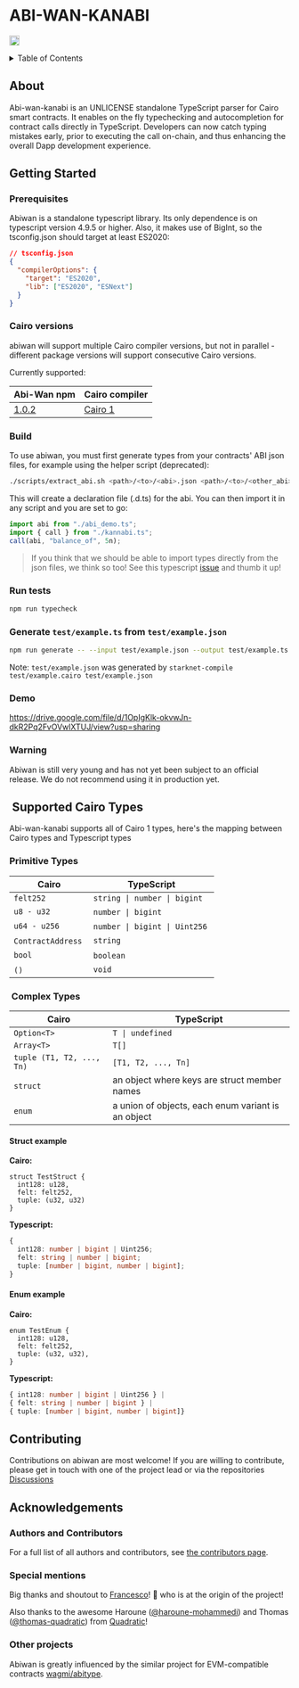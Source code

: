 # ABI-WAN-KANABI

<a href="https://badge.fury.io/js/abi-wan-kanabi"><img src="https://badge.fury.io/js/abi-wan-kanabi.svg" alt="npm version" height="18"></a>

<details>
<summary>Table of Contents</summary>

- [About](#about)
- [Getting Started](#getting-started)
  - [Prerequisites](#prerequisites)
  - [Cairo versions](#cairo-versions)
  - [Build](#build)
  - [Demo](#demo)
  - [Warning](#warning)
- [Supported Cairo Types](#supported-cairo-types)
- [Contributing](#contributing)
- [Authors \& contributors](#authors--contributors)
- [Acknowledgements](#acknowledgements)

</details>

## About

Abi-wan-kanabi is an UNLICENSE standalone TypeScript parser for Cairo smart contracts.
It enables on the fly typechecking and autocompletion for contract calls directly in TypeScript.
Developers can now catch typing mistakes early, prior to executing the call on-chain, and thus enhancing the overall Dapp development experience.

## Getting Started

### Prerequisites

Abiwan is a standalone typescript library. Its only dependence is on typescript version 4.9.5 or higher.
Also, it makes use of BigInt, so the tsconfig.json should target at least ES2020:

```json
// tsconfig.json
{
  "compilerOptions": {
    "target": "ES2020",
    "lib": ["ES2020", "ESNext"]
  }
}
```

### Cairo versions

abiwan will support multiple Cairo compiler versions, but not in parallel - different package versions will support consecutive Cairo versions.

Currently supported:

| Abi-Wan npm  | Cairo compiler |
| ------------- | ------------- |
| [1.0.2](https://www.npmjs.com/package/abi-wan-kanabi/v/1.0.2)  | [Cairo 1](https://community.starknet.io/t/cairo-1-contract-syntax-is-evolving/94794)  |

### Build

To use abiwan, you must first generate types from your contracts' ABI json files, for example using the helper script (deprecated):

```bash
./scripts/extract_abi.sh <path>/<to>/<abi>.json <path>/<to>/<other_abi>.json ./
```

This will create a declaration file (.d.ts) for the abi.
You can then import it in any script and you are set to go:

```typescript
import abi from "./abi_demo.ts";
import { call } from "./kannabi.ts";
call(abi, "balance_of", 5n);
```

> If you think that we should be able to import types directly from the json files, we think so too!
> See this typescript [issue](https://github.com/microsoft/TypeScript/issues/32063) and thumb it up!

### Run tests

```bash
npm run typecheck
```

### Generate `test/example.ts` from `test/example.json`

```bash
npm run generate -- --input test/example.json --output test/example.ts
```

Note: `test/example.json` was generated by `starknet-compile test/example.cairo test/example.json`

### Demo

https://drive.google.com/file/d/1OpIgKlk-okvwJn-dkR2Pq2FvOVwlXTUJ/view?usp=sharing

### Warning

Abiwan is still very young and has not yet been subject to an official release. We do not recommend using it in production yet.

##  Supported Cairo Types

Abi-wan-kanabi supports all of Cairo 1 types, here's the mapping between Cairo types and Typescript types

### Primitive Types

| Cairo              | TypeScript                     |
| ------------------ | ------------------------------ |
| `felt252`          | `string \| number \| bigint`   |
| `u8 - u32`         | `number \| bigint`             |
| `u64 - u256`       | `number \| bigint \| Uint256`  |
| `ContractAddress`  | `string`                       |
| `bool`             | `boolean`                      |
| `()`               | `void`                         |

###  Complex Types

| Cairo                     | TypeScript                                          |
| ------------------------- | --------------------------------------------------- |
| `Option<T>`               | `T \| undefined`                                    |
| `Array<T>`                | `T[]`                                               |
| `tuple (T1, T2, ..., Tn)` | `[T1, T2, ..., Tn]`                                 |
| `struct`                  | an object where keys are struct member names        |
| `enum`                    | a union of objects, each enum variant is an object  |

#### Struct example

**Cairo:**

```cairo
struct TestStruct {
  int128: u128,
  felt: felt252,
  tuple: (u32, u32)
}
```

**Typescript:**

```typescript
{
  int128: number | bigint | Uint256;
  felt: string | number | bigint;
  tuple: [number | bigint, number | bigint];
}
```

#### Enum example

**Cairo:**

```cairo
enum TestEnum {
  int128: u128,
  felt: felt252,
  tuple: (u32, u32),
}
```

**Typescript:**

```typescript
{ int128: number | bigint | Uint256 } |
{ felt: string | number | bigint } |
{ tuple: [number | bigint, number | bigint]}
```

## Contributing

Contributions on abiwan are most welcome!
If you are willing to contribute, please get in touch with one of the project lead or via the repositories [Discussions](https://github.com/keep-starknet-strange/abi-wan-kanabi/discussions/categories/general)

## Acknowledgements

### Authors and Contributors

For a full list of all authors and contributors, see [the contributors page](https://github.com/keep-starknet-strange/abi-wan-kanabi/contributors).

### Special mentions

Big thanks and shoutout to [Francesco](https://github.com/fracek)! :clap: who is at the origin of the project!

Also thanks to the awesome Haroune ([@haroune-mohammedi](https://github.com/haroune-mohammedi)) and Thomas ([@thomas-quadratic](https://github.com/thomas-quadratic)) from [Quadratic](https://en.quadratic-labs.com/)!

### Other projects

Abiwan is greatly influenced by the similar project for EVM-compatible contracts [wagmi/abitype](https://github.com/wagmi-dev/abitype).
